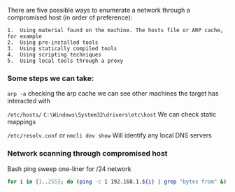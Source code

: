 There are five possible ways to enumerate a network through a compromised host (in order of preference):

```
1.  Using material found on the machine. The hosts file or ARP cache, for example   
2.  Using pre-installed tools     
3.  Using statically compiled tools
4.  Using scripting techniques
5.  Using local tools through a proxy
```

### Some steps we can take:

`arp -a` checking the arp cache we can see other machines the target has interacted with

`/etc/hosts/`
`C:\Windows\System32\drivers\etc\host`
We can check static mappings

`/etc/resolv.conf` or `nmcli dev show`
Will identify any local DNS servers


### Network scanning through compromised host

Bash ping sweep one-liner for /24 network
```bash
for i in {1..255}; do (ping -c 1 192.168.1.${i} | grep "bytes from" &); done
```


